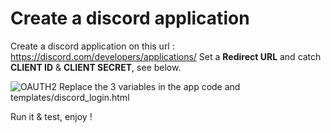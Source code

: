 # Create a discord application

Create a discord application on this url : https://discord.com/developers/applications/
Set a **Redirect URL** and catch **CLIENT ID**   & **CLIENT SECRET**, see below.

![OAUTH2](https://img001.prntscr.com/file/img001/ZCHs3yl9RK6sTWEehhwVUg.png)
Replace the 3 variables in the app code and templates/discord_login.html

Run it & test, enjoy !
